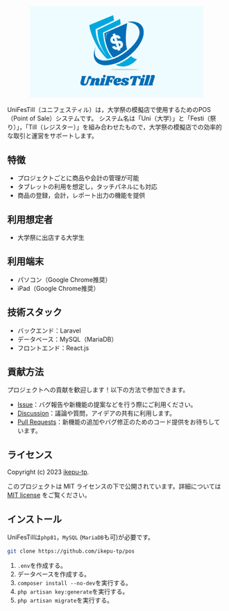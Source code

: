 <p align="center">
<img src="./public/assets/img/logo.png" width="400" alt="UniFesTill Logo">
</p>

UniFesTill（ユニフェスティル）は，大学祭の模擬店で使用するためのPOS（Point of Sale）システムです。
システム名は「Uni（大学）」と「Festi（祭り）」，「Till（レジスター）」を組み合わせたもので，大学祭の模擬店での効率的な取引と運営をサポートします。

## 特徴

- プロジェクトごとに商品や会計の管理が可能
- タブレットの利用を想定し，タッチパネルにも対応
- 商品の登録，会計，レポート出力の機能を提供

## 利用想定者

- 大学祭に出店する大学生

## 利用端末

- パソコン（Google Chrome推奨）
- iPad（Google Chrome推奨）

## 技術スタック

- バックエンド：Laravel
- データベース：MySQL（MariaDB）
- フロントエンド：React.js

## 貢献方法

プロジェクトへの貢献を歓迎します！以下の方法で参加できます。

- [Issue](https://github.com/ikepu-tp/unifestill/issues)：バグ報告や新機能の提案などを行う際にご利用ください。
- [Discussion](https://github.com/ikepu-tp/unifestill/discussions)：議論や質問，アイデアの共有に利用します。
- [Pull Requests](https://github.com/ikepu-tp/unifestill/pulls)：新機能の追加やバグ修正のためのコード提供をお待ちしています。

## ライセンス

Copyright (c) 2023 [ikepu-tp](https://github.com/ikepu-tp).

このプロジェクトは MIT ライセンスの下で公開されています。詳細については  [MIT license](https://github.com/ikepu-tp/unifestill/blob/a360d012bc517f9c633f3cf034c13e32dc340150/LICENSE) をご覧ください。

## インストール

UniFesTillは`php81`，`MySQL` (`MariaDB`も可)が必要です。

```bash
git clone https://github.com/ikepu-tp/pos
```

1. `.env`を作成する。
2. データベースを作成する。
3. `composer install --no-dev`を実行する。
4. `php artisan key:generate`を実行する。
5. `php artisan migrate`を実行する。
